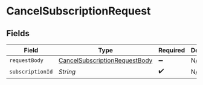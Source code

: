# CancelSubscriptionRequest


## Fields

| Field                                                                                     | Type                                                                                      | Required                                                                                  | Description                                                                               |
| ----------------------------------------------------------------------------------------- | ----------------------------------------------------------------------------------------- | ----------------------------------------------------------------------------------------- | ----------------------------------------------------------------------------------------- |
| `requestBody`                                                                             | [CancelSubscriptionRequestBody](../../models/operations/CancelSubscriptionRequestBody.md) | :heavy_minus_sign:                                                                        | N/A                                                                                       |
| `subscriptionId`                                                                          | *String*                                                                                  | :heavy_check_mark:                                                                        | N/A                                                                                       |